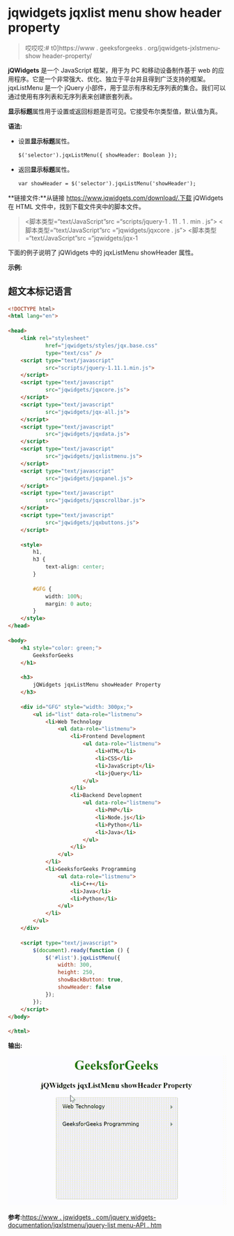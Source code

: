 # jqwidgets jqxlist menu show header property

> 哎哎哎:# t0]https://www . geeksforgeeks . org/jqwidgets-jxlstmenu-show header-property/

**jQWidgets** 是一个 JavaScript 框架，用于为 PC 和移动设备制作基于 web 的应用程序。它是一个非常强大、优化、独立于平台并且得到广泛支持的框架。jqxListMenu 是一个 jQuery 小部件，用于显示有序和无序列表的集合。我们可以通过使用有序列表和无序列表来创建嵌套列表。

**显示标题**属性用于设置或返回标题是否可见。它接受布尔类型值，默认值为真。

**语法:**

*   设置**显示标题**属性。

    ```html
    $('selector').jqxListMenu({ showHeader: Boolean });
    ```

*   返回**显示标题**属性。

    ```html
    var showHeader = $('selector').jqxListMenu('showHeader');
    ```

**链接文件:**从链接 https://www.jqwidgets.com/download/.下载 jQWidgets 在 HTML 文件中，找到下载文件夹中的脚本文件。

> <link rel="”stylesheet”" href="”jqwidgets/styles/jqx.base.css”" type="”text/css”">
> <脚本类型=“text/JavaScript”src =“scripts/jquery-1 . 11 . 1 . min . js”></script>
> <脚本类型=“text/JavaScript”src =“jqwidgets/jqxcore . js”></script>
> <脚本类型=“text/JavaScript”src =“jqwidgets/jqx-1

下面的例子说明了 jQWidgets 中的 jqxListMenu showHeader 属性。

**示例:**

## 超文本标记语言

```html
<!DOCTYPE html>
<html lang="en">

<head>
    <link rel="stylesheet" 
            href="jqwidgets/styles/jqx.base.css" 
            type="text/css" />
    <script type="text/javascript" 
            src="scripts/jquery-1.11.1.min.js">
    </script>
    <script type="text/javascript" 
            src="jqwidgets/jqxcore.js">
    </script>
    <script type="text/javascript" 
            src="jqwidgets/jqx-all.js">
    </script>
    <script type="text/javascript" 
            src="jqwidgets/jqxdata.js">
    </script>
    <script type="text/javascript" 
            src="jqwidgets/jqxlistmenu.js">
    </script>
    <script type="text/javascript" 
            src="jqwidgets/jqxpanel.js">
    </script>
    <script type="text/javascript" 
            src="jqwidgets/jqxscrollbar.js">
    </script>
    <script type="text/javascript" 
            src="jqwidgets/jqxbuttons.js">
    </script>

    <style>
        h1,
        h3 {
            text-align: center;
        }

        #GFG {
            width: 100%;
            margin: 0 auto;
        }
    </style>
</head>

<body>
    <h1 style="color: green;">
        GeeksforGeeks
    </h1>

    <h3>
        jQWidgets jqxListMenu showHeader Property
    </h3>

    <div id="GFG" style="width: 300px;">
        <ul id="list" data-role="listmenu">
            <li>Web Technology
                <ul data-role="listmenu">
                    <li>Frontend Development
                        <ul data-role="listmenu">
                            <li>HTML</li>
                            <li>CSS</li>
                            <li>JavaScript</li>
                            <li>jQuery</li>
                        </ul>
                    </li>
                    <li>Backend Development
                        <ul data-role="listmenu">
                            <li>PHP</li>
                            <li>Node.js</li>
                            <li>Python</li>
                            <li>Java</li>
                        </ul>
                    </li>
                </ul>
            </li>
            <li>GeeksforGeeks Programming
                <ul data-role="listmenu">
                    <li>C++</li>
                    <li>Java</li>
                    <li>Python</li>
                </ul>
            </li>
        </ul>
    </div>

    <script type="text/javascript">
        $(document).ready(function () {
            $('#list').jqxListMenu({
                width: 300,
                height: 250,
                showBackButton: true,
                showHeader: false
            });
        });
    </script>
</body>

</html>
```

**输出:**

![](img/ef07d072b1bd60997e2467abc8716075.png)

**参考:**[https://www . jqwidgets . com/jquery widgets-documentation/jqxlstmenu/jquery-list menu-API . htm](https://www.jqwidgets.com/jquery-widgets-documentation/documentation/jqxlistmenu/jquery-listmenu-api.htm)
